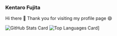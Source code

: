 ### Kentaro Fujita

Hi there 👋
Thank you for visiting my profile page 😄

<!--
**wisteken/wisteken** is a ✨ _special_ ✨ repository because its `README.md` (this file) appears on your GitHub profile.

Here are some ideas to get you started:

- 🔭 I’m currently working on ...
- 🌱 I’m currently learning ...
- 👯 I’m looking to collaborate on ...
- 🤔 I’m looking for help with ...
- 💬 Ask me about ...
- 📫 How to reach me: ...
- 😄 Pronouns: ...
- ⚡ Fun fact: ...
-->

![GitHub Stats Card](https://github-readme-stats.vercel.app/api?username=wisteken&count_private=true&show_icons=true&theme=dracula)
![Top Languages Card](https://github-readme-stats.vercel.app/api/top-langs/?username=wisteken&theme=dracula&hide=jupyter%20notebook)]
